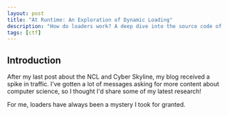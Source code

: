 ```yaml
---
layout: post
title: "At Runtime: An Exploration of Dynamic Loading"
description: "How do loaders work? A deep dive into the source code of loaders."
tags: [ctf]
---
```


## Introduction

After my last post about the NCL and Cyber Skyline, my blog received a spike in traffic. I've gotten a lot of messages asking for more content about computer science, so I thought I'd share some of my latest research!

For me, loaders have always been a mystery I took for granted.
